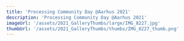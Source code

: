 ```yaml
---
title: 'Processing Community Day @Aarhus 2021'
description: 'Processing Community Day @Aarhus 2021'
imageUrl: '/assets/2021_GalleryThumbs/large/IMG_8227.jpg'
thumbUrl: '/assets/2021_GalleryThumbs/thumbs/IMG_8227_thumb.png'
---
```

